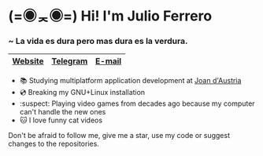 # (=◉ᆽ◉=)  Hi! I'm Julio Ferrero
### ~ La vida es dura pero mas dura es la verdura.
[Website](https://cursed.cat)|[Telegram](https://t.me/lostcat)|[E-mail](mailto:cf19julio.ferrero@iesjoandaustria.org)
---|---|---
* :books: Studying multiplatform application development at [Joan d'Austria](https://agora.xtec.cat/insjoandaustria/)
* :cd: Breaking my GNU+Linux installation
* :suspect: Playing video games from decades ago because my computer can't handle the new ones
* :cat: I love funny cat videos  
  
Don't be afraid to follow me, give me a star, use my code or suggest changes to the repositories.
